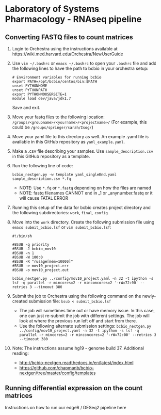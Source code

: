 # Laboratory of Systems Pharmacology - RNAseq pipeline

## Converting FASTQ files to count matrices

1. Login to Orchestra using the instructions available at https://wiki.med.harvard.edu/Orchestra/NewUserGuide

2. Use `vim ~/.bashrc` or `emacs ~/.bashrc` to open your `.bashrc` file and add the following lines to have the path to bcbio in your orchestra setup:
    ```
    # Environment variables for running bcbio
    export PATH=/opt/bcbio/centos/bin:$PATH
    unset PYTHONHOME
    unset PYTHONPATH
    export PYTHONNOUSERSITE=1
    module load dev/java/jdk1.7
    ```
    Save and exit.
3. Move your fastq files to the following location: `/groups/<groupname>/<yourname>/<projectname>/`
    (For example, this could be `/groups/springer/sarah/Isog/`)

4. Move your yaml file to this directory as well. An example .yaml file is available in this GitHub repository as `yaml_example.yaml`.

5. Make a .csv file describing your samples. Use `sample_description.csv` in this GitHub repository as a template.
	
6. Run the following line of code:
    ```
    bcbio_nextgen.py -w template yaml_singleEnd.yaml sample_description.csv *.fq 
    ```
    - NOTE: Use `*.fq` or `*.fastq` depending on how the files are named
    - NOTE: fastq filenames CANNOT end in _1 or _anynumber.fastq or it will cause FATAL ERROR

7. Running this setup of the data for bcbio creates project directory and the following subdirectories: `work`, `final`, `config`

8. Move into the `work` directory. Create the following submission file using `emacs submit_bcbio.lsf` or `vim submit_bcbio.lsf`:
    ```
    #!/bin/sh
    
    #BSUB -q priority
    #BSUB -J bcbio_mov10
    #BSUB -n 1
    #BSUB -W 100:0
    #BSUB -R "rusage[mem=10000]"
    #BSUB -e mov10_project.err
    #BSUB -o mov10_project.out
    
    bcbio_nextgen.py ../config/mov10_project.yaml -n 32 -t ipython -s lsf -q parallel -r mincores=2 -r minconcores=2 '-rW=72:00' --retries 3 --timeout 380
    ```

9. Submit the job to Orchestra using the following command on the newly-created submission file: `bsub < submit_bcbio.lsf`
    - The job will sometimes time out or have memory issue. In this case, one can just re-submit the job with different settings. The job will look at where the previous run left off and start from there.
    - Use the following alternate submission settings: `bcbio_nextgen.py ../config/mov10_project.yaml -n 32 -t ipython -s lsf -q parallel -r mincores=2 -r minconcores=2 '-rW=72:00' --retries 3 --timeout 380`

10. Note: The instructions assume hg19 - genome build 37. Additional reading:
    - http://bcbio-nextgen.readthedocs.io/en/latest/index.html
    - https://github.com/chapmanb/bcbio-nextgen/tree/master/config/templates

## Running differential expression on the count matrices

Instructions on how to run our edgeR / DESeq2 pipeline here
